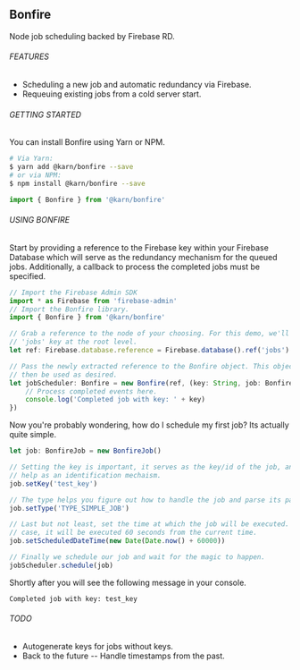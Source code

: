 ## Bonfire
Node job scheduling backed by Firebase RD.


###### FEATURES
- Scheduling a new job and automatic redundancy via Firebase.
- Requeuing existing jobs from a cold server start.


###### GETTING STARTED
You can install Bonfire using Yarn or NPM.

```sh
# Via Yarn:
$ yarn add @karn/bonfire --save
# or via NPM:
$ npm install @karn/bonfire --save
```

```javascript
import { Bonfire } from '@karn/bonfire'
```


###### USING BONFIRE
Start by providing a reference to the Firebase key within your Firebase Database which will serve as the redundancy mechanism for the queued jobs. Additionally, a callback to process the completed jobs must be specified.

```javascript
// Import the Firebase Admin SDK
import * as Firebase from 'firebase-admin'
// Import the Bonfire library.
import { Bonfire } from '@karn/bonfire'

// Grab a reference to the node of your choosing. For this demo, we'll use the
// 'jobs' key at the root level.
let ref: Firebase.database.reference = Firebase.database().ref('jobs')

// Pass the newly extracted reference to the Bonfire object. This object can
// then be used as desired.
let jobScheduler: Bonfire = new Bonfire(ref, (key: String, job: BonfireJob) => {
    // Process completed events here.
    console.log('Completed job with key: ' + key)
})
```

Now you're probably wondering, how do I schedule my first job? Its actually quite simple.
```javascript
let job: BonfireJob = new BonfireJob()

// Setting the key is important, it serves as the key/id of the job, and will
// help as an identification mechaism.
job.setKey('test_key') 

// The type helps you figure out how to handle the job and parse its payload.
job.setType('TYPE_SIMPLE_JOB')

// Last but not least, set the time at which the job will be executed. In this
// case, it will be executed 60 seconds from the current time.
job.setScheduledDateTime(new Date(Date.now() + 60000))

// Finally we schedule our job and wait for the magic to happen.
jobScheduler.schedule(job)
```

Shortly after you will see the following message in your console.
```
Completed job with key: test_key
```


###### TODO
- Autogenerate keys for jobs without keys.
- Back to the future -- Handle timestamps from the past.
